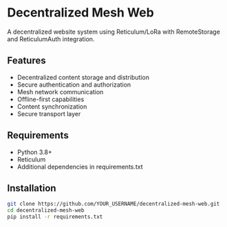 # Decentralized Mesh Web

A decentralized website system using Reticulum/LoRa with RemoteStorage and ReticulumAuth integration.

## Features

- Decentralized content storage and distribution
- Secure authentication and authorization
- Mesh network communication
- Offline-first capabilities
- Content synchronization
- Secure transport layer

## Requirements

- Python 3.8+
- Reticulum
- Additional dependencies in requirements.txt

## Installation

```bash
git clone https://github.com/YOUR_USERNAME/decentralized-mesh-web.git
cd decentralized-mesh-web
pip install -r requirements.txt